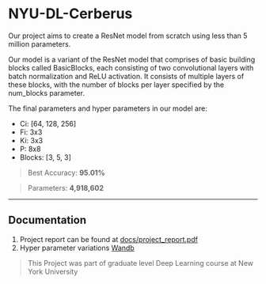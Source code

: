 # **NYU-DL-Cerberus**

Our project aims to create a ResNet model from scratch using less than 5 million parameters. 

Our model is a variant of the ResNet model that comprises of basic building blocks called BasicBlocks, each consisting of two convolutional layers with batch normalization and ReLU activation. It consists of multiple layers of these blocks, with the number of blocks per layer specified by the num\_blocks parameter.

The final parameters and hyper parameters in our model are:
- Ci: [64, 128, 256]
- Fi: 3x3
- Ki: 3x3
- P: 8x8
- Blocks: [3, 5, 3]

> Best Accuracy: **95.01%**

> Parameters: **4,918,602**

---

## **Documentation**

1. Project report can be found at [docs/project_report.pdf](https://github.com/95anantsingh/NYU-ResNet-On-Steroids/tree/main/docs/project_report.pdf)
2. Hyper parameter variations [Wandb](https://wandb.ai/classical/DL_All_Model_Experiments)

> This Project was part of graduate level Deep Learning course at New York University
